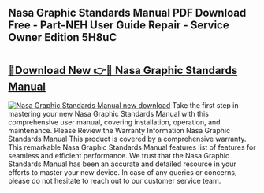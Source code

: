 ## Nasa Graphic Standards Manual PDF Download Free - Part-NEH User Guide Repair - Service Owner Edition 5H8uC

# <h2><a href="http://cf1070.oget.top/?id=Nasa+Graphic+Standards+Manual">🔗Download New 👉🔴 Nasa Graphic Standards Manual</a></h2>

[![Nasa Graphic Standards Manual new download](https://i.imgur.com/5g1atiW.png)](http://cf1070.oget.top/?id=Nasa+Graphic+Standards+Manual)
Take the first step in mastering your new Nasa Graphic Standards Manual with this comprehensive user manual, covering installation, operation, and maintenance. Please Review the Warranty Information Nasa Graphic Standards Manual This product is covered by a comprehensive warranty. This remarkable Nasa Graphic Standards Manual features list of features for seamless and efficient performance. We trust that the Nasa Graphic Standards Manual has been an accurate and detailed resource in your efforts to master your new device. In case of any queries or concerns, please do not hesitate to reach out to our customer service team.
